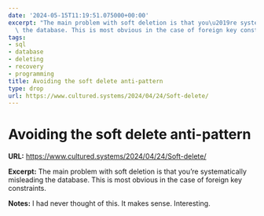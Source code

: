 ```yaml
---
date: '2024-05-15T11:19:51.075000+00:00'
excerpt: "The main problem with soft deletion is that you\u2019re systematically misleading\
  \ the database. This is most obvious in the case of foreign key constraints."
tags:
- sql
- database
- deleting
- recovery
- programming
title: Avoiding the soft delete anti-pattern
type: drop
url: https://www.cultured.systems/2024/04/24/Soft-delete/
---
```


# Avoiding the soft delete anti-pattern

**URL:** https://www.cultured.systems/2024/04/24/Soft-delete/

**Excerpt:** The main problem with soft deletion is that you’re systematically misleading the database. This is most obvious in the case of foreign key constraints.

**Notes:**
I had never thought of this. It makes sense. Interesting. 
